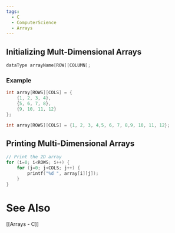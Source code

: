 ```yaml
---
tags:
  - C
  - ComputerScience
  - Arrays
---
```

## Initializing Mult-Dimensional Arrays
```c
dataType arrayName[ROW][COLUMN];
```
### Example
``` c
int array[ROWS][COLS] = { 
	{1, 2, 3, 4}, 
	{5, 6, 7, 8}, 
	{9, 10, 11, 12} 
};

int array[ROWS][COLS] = {1, 2, 3, 4,5, 6, 7, 8,9, 10, 11, 12};
```
## Printing Multi-Dimensional Arrays
``` c
// Print the 2D array 
for (i=0; i<ROWS; i++) { 
	for (j=0; j<COLS; j++) { 
		printf("%d ", array[i][j]); 
	} 
} 
```

# See Also
[[Arrays - C]]
